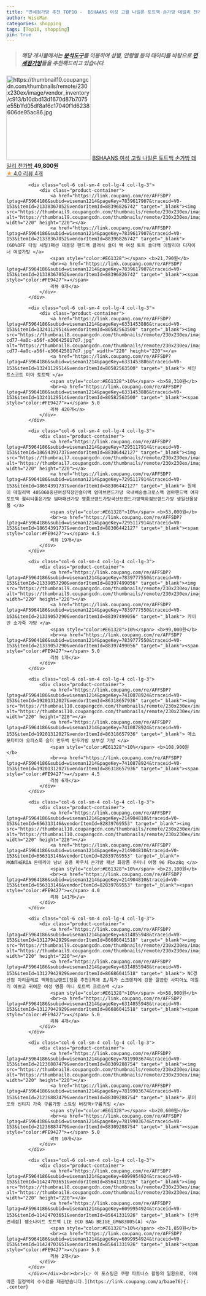 ```yaml
---
title: "면세점가방 추천 TOP10 -  BSHAANS 여성 고퀄 나일론 토트백 손가방 데일리 천가방 "
author: WiseMan
categories: shopping
tags: [Top10, shopping]
pin: true
---
```


> ##### 해당 게시물에서는 [**분석도구**](https://itemscout.io/)를 이용하여 **성별**, **연령별** 등의 데이터를 바탕으로 [**면세점가방**](https://link.coupang.com/a/baae76)들을 추천해드리고 있습니다.
<div class="container"><div class="row">
            <div class="col-6 col-sm-4 col-lg-4 col-lg-3">
                <div class="product-container">
                    <a href="https://link.coupang.com/re/AFFSDP?lptag=AF5964186&subid=wiseman1214&pageKey=7565324670&traceid=V0-153&itemId=19940466893&vendorItemId=87039784290" target="_blank"><img src="https://thumbnail10.coupangcdn.com/thumbnails/remote/230x230ex/image/vendor_inventory/c913/b10dbd13d1670d87b7075e55b1fd05df8af6c17040f1d6238606de95ac86.jpg" alt="https://thumbnail10.coupangcdn.com/thumbnails/remote/230x230ex/image/vendor_inventory/c913/b10dbd13d1670d87b7075e55b1fd05df8af6c17040f1d6238606de95ac86.jpg" width="220" height="220"></a>
                    <a href="https://link.coupang.com/re/AFFSDP?lptag=AF5964186&subid=wiseman1214&pageKey=7565324670&traceid=V0-153&itemId=19940466893&vendorItemId=87039784290" target="_blank"> BSHAANS 여성 고퀄 나일론 토트백 손가방 데일리 천가방 </a>
                    <span style="color:#E61328"></span> <b>49,800원</b>
                    <br><a href="https://link.coupang.com/re/AFFSDP?lptag=AF5964186&subid=wiseman1214&pageKey=7565324670&traceid=V0-153&itemId=19940466893&vendorItemId=87039784290" target="_blank"><span style="color:#FE9427">★</span> 4.0
                    리뷰 4개</a>
                </div>
            </div>
            
            <div class="col-6 col-sm-4 col-lg-4 col-lg-3">
                <div class="product-container">
                    <a href="https://link.coupang.com/re/AFFSDP?lptag=AF5964186&subid=wiseman1214&pageKey=7839617907&traceid=V0-153&itemId=21338367052&vendorItemId=88396826742" target="_blank"><img src="https://thumbnail9.coupangcdn.com/thumbnails/remote/230x230ex/image/vendor_inventory/310f/024e0bea0e926c8c9082cf709555bd784882f8edc8369747740156ef6bf2.png" alt="https://thumbnail9.coupangcdn.com/thumbnails/remote/230x230ex/image/vendor_inventory/310f/024e0bea0e926c8c9082cf709555bd784882f8edc8369747740156ef6bf2.png" width="220" height="220"></a>
                    <a href="https://link.coupang.com/re/AFFSDP?lptag=AF5964186&subid=wiseman1214&pageKey=7839617907&traceid=V0-153&itemId=21338367052&vendorItemId=88396826742" target="_blank"> (60%OFF 타임 세일)패션 대용량 핸드백 클래식 숄더 백 여성 토트 숄더백 이탈리아 디자이너 여성가방 </a>
                    <span style="color:#E61328"></span> <b>21,790원</b>
                    <br><a href="https://link.coupang.com/re/AFFSDP?lptag=AF5964186&subid=wiseman1214&pageKey=7839617907&traceid=V0-153&itemId=21338367052&vendorItemId=88396826742" target="_blank"><span style="color:#FE9427">★</span> 
                    리뷰 0개</a>
                </div>
            </div>
            
            <div class="col-6 col-sm-4 col-lg-4 col-lg-3">
                <div class="product-container">
                    <a href="https://link.coupang.com/re/AFFSDP?lptag=AF5964186&subid=wiseman1214&pageKey=6331453886&traceid=V0-153&itemId=13241129514&vendorItemId=80582563500" target="_blank"><img src="https://thumbnail8.coupangcdn.com/thumbnails/remote/230x230ex/image/retail/images/2022/02/16/18/8/cba6f5be-cd77-4a0c-a56f-e306425817d7.jpg" alt="https://thumbnail8.coupangcdn.com/thumbnails/remote/230x230ex/image/retail/images/2022/02/16/18/8/cba6f5be-cd77-4a0c-a56f-e306425817d7.jpg" width="220" height="220"></a>
                    <a href="https://link.coupang.com/re/AFFSDP?lptag=AF5964186&subid=wiseman1214&pageKey=6331453886&traceid=V0-153&itemId=13241129514&vendorItemId=80582563500" target="_blank"> 세인트스코트 미아 토트백 </a>
                    <span style="color:#E61328">10%</span> <b>58,310원</b>
                    <br><a href="https://link.coupang.com/re/AFFSDP?lptag=AF5964186&subid=wiseman1214&pageKey=6331453886&traceid=V0-153&itemId=13241129514&vendorItemId=80582563500" target="_blank"><span style="color:#FE9427">★</span> 5.0
                    리뷰 420개</a>
                </div>
            </div>
            
            <div class="col-6 col-sm-4 col-lg-4 col-lg-3">
                <div class="product-container">
                    <a href="https://link.coupang.com/re/AFFSDP?lptag=AF5964186&subid=wiseman1214&pageKey=7295117914&traceid=V0-153&itemId=18654391737&vendorItemId=88306442127" target="_blank"><img src="https://thumbnail7.coupangcdn.com/thumbnails/remote/230x230ex/image/vendor_inventory/8443/6c01e2072fb737cedd4856734feb704931d1b3a46fff332a40544b47823b.jpg" alt="https://thumbnail7.coupangcdn.com/thumbnails/remote/230x230ex/image/vendor_inventory/8443/6c01e2072fb737cedd4856734feb704931d1b3a46fff332a40544b47823b.jpg" width="220" height="220"></a>
                    <a href="https://link.coupang.com/re/AFFSDP?lptag=AF5964186&subid=wiseman1214&pageKey=7295117914&traceid=V0-153&itemId=18654391737&vendorItemId=88306442127" target="_blank"> 원제이 데일리백 405060중년여성직장인숄더백 엄마브랜드가방 국내배송숄크로스백 엄마핸드백 여자토트백 퀄리티좋은가방 엄마패션가방 명품브랜드가방국산브랜드가방백화점브랜드가방 생일선물상품 </a>
                    <span style="color:#E61328">10%</span> <b>53,000원</b>
                    <br><a href="https://link.coupang.com/re/AFFSDP?lptag=AF5964186&subid=wiseman1214&pageKey=7295117914&traceid=V0-153&itemId=18654391737&vendorItemId=88306442127" target="_blank"><span style="color:#FE9427">★</span> 4.5
                    리뷰 19개</a>
                </div>
            </div>
            
            <div class="col-6 col-sm-4 col-lg-4 col-lg-3">
                <div class="product-container">
                    <a href="https://link.coupang.com/re/AFFSDP?lptag=AF5964186&subid=wiseman1214&pageKey=7839777550&traceid=V0-153&itemId=21339057290&vendorItemId=88397499056" target="_blank"><img src="https://thumbnail9.coupangcdn.com/thumbnails/remote/230x230ex/image/vendor_inventory/a397/0f47046606a9b2aa5684297a8cec9d33bdf41b9587cb09447e3a4d9b03cf.jpg" alt="https://thumbnail9.coupangcdn.com/thumbnails/remote/230x230ex/image/vendor_inventory/a397/0f47046606a9b2aa5684297a8cec9d33bdf41b9587cb09447e3a4d9b03cf.jpg" width="220" height="220"></a>
                    <a href="https://link.coupang.com/re/AFFSDP?lptag=AF5964186&subid=wiseman1214&pageKey=7839777550&traceid=V0-153&itemId=21339057290&vendorItemId=88397499056" target="_blank"> 카이만 소가죽 가방 </a>
                    <span style="color:#E61328">10%</span> <b>99,000원</b>
                    <br><a href="https://link.coupang.com/re/AFFSDP?lptag=AF5964186&subid=wiseman1214&pageKey=7839777550&traceid=V0-153&itemId=21339057290&vendorItemId=88397499056" target="_blank"><span style="color:#FE9427">★</span> 5.0
                    리뷰 1개</a>
                </div>
            </div>
            
            <div class="col-6 col-sm-4 col-lg-4 col-lg-3">
                <div class="product-container">
                    <a href="https://link.coupang.com/re/AFFSDP?lptag=AF5964186&subid=wiseman1214&pageKey=7410878924&traceid=V0-153&itemId=19201312027&vendorItemId=86318657936" target="_blank"><img src="https://thumbnail10.coupangcdn.com/thumbnails/remote/230x230ex/image/vendor_inventory/3813/e4678df8985fd0ea6ca75de3d28e7a6f1b020512a48e1039e1f0e542541e.jpg" alt="https://thumbnail10.coupangcdn.com/thumbnails/remote/230x230ex/image/vendor_inventory/3813/e4678df8985fd0ea6ca75de3d28e7a6f1b020512a48e1039e1f0e542541e.jpg" width="220" height="220"></a>
                    <a href="https://link.coupang.com/re/AFFSDP?lptag=AF5964186&subid=wiseman1214&pageKey=7410878924&traceid=V0-153&itemId=19201312027&vendorItemId=86318657936" target="_blank"> 메소포타미아 오피스룩 숄더 만두백 만두가방 보부상 가방 </a>
                    <span style="color:#E61328">10%</span> <b>108,900원</b>
                    <br><a href="https://link.coupang.com/re/AFFSDP?lptag=AF5964186&subid=wiseman1214&pageKey=7410878924&traceid=V0-153&itemId=19201312027&vendorItemId=86318657936" target="_blank"><span style="color:#FE9427">★</span> 4.5
                    리뷰 6개</a>
                </div>
            </div>
            
            <div class="col-6 col-sm-4 col-lg-4 col-lg-3">
                <div class="product-container">
                    <a href="https://link.coupang.com/re/AFFSDP?lptag=AF5964186&subid=wiseman1214&pageKey=214904810&traceid=V0-153&itemId=656313146&vendorItemId=82839769553" target="_blank"><img src="https://thumbnail10.coupangcdn.com/thumbnails/remote/230x230ex/image/vendor_inventory/8405/6d1e1a5bc9865df65bd7d0bab6984f4f1af47e38d0e9416bb478db90ec63.jpg" alt="https://thumbnail10.coupangcdn.com/thumbnails/remote/230x230ex/image/vendor_inventory/8405/6d1e1a5bc9865df65bd7d0bab6984f4f1af47e38d0e9416bb478db90ec63.jpg" width="220" height="220"></a>
                    <a href="https://link.coupang.com/re/AFFSDP?lptag=AF5964186&subid=wiseman1214&pageKey=214904810&traceid=V0-153&itemId=656313146&vendorItemId=82839769553" target="_blank"> MONTHERIA 몬테리아 남녀 공용 파우치 손가방 패션 화장품 주머니 여행 96 Fbxz8q </a>
                    <span style="color:#E61328">10%</span> <b>23,100원</b>
                    <br><a href="https://link.coupang.com/re/AFFSDP?lptag=AF5964186&subid=wiseman1214&pageKey=214904810&traceid=V0-153&itemId=656313146&vendorItemId=82839769553" target="_blank"><span style="color:#FE9427">★</span> 4.0
                    리뷰 141개</a>
                </div>
            </div>
            
            <div class="col-6 col-sm-4 col-lg-4 col-lg-3">
                <div class="product-container">
                    <a href="https://link.coupang.com/re/AFFSDP?lptag=AF5964186&subid=wiseman1214&pageKey=6314855948&traceid=V0-153&itemId=13127942929&vendorItemId=86686041518" target="_blank"><img src="https://thumbnail9.coupangcdn.com/thumbnails/remote/230x230ex/image/vendor_inventory/08ad/05777c8fe95e713aa707ee17fe7287a270f290ae978d11be225defdecc5a.jpg" alt="https://thumbnail9.coupangcdn.com/thumbnails/remote/230x230ex/image/vendor_inventory/08ad/05777c8fe95e713aa707ee17fe7287a270f290ae978d11be225defdecc5a.jpg" width="220" height="220"></a>
                    <a href="https://link.coupang.com/re/AFFSDP?lptag=AF5964186&subid=wiseman1214&pageKey=6314855948&traceid=V0-153&itemId=13127942929&vendorItemId=86686041518" target="_blank"> NC경산점 마리끌레르 백화점브랜드[정품 추천]최애 초/특가 스크렛치에 강한 깔끔한 사피아노 데일리 예쁘고 귀여운 여성 명품 미니 토트백 크로스백 </a>
                    <span style="color:#E61328">10%</span> <b>58,900원</b>
                    <br><a href="https://link.coupang.com/re/AFFSDP?lptag=AF5964186&subid=wiseman1214&pageKey=6314855948&traceid=V0-153&itemId=13127942929&vendorItemId=86686041518" target="_blank"><span style="color:#FE9427">★</span> 5.0
                    리뷰 4개</a>
                </div>
            </div>
            
            <div class="col-6 col-sm-4 col-lg-4 col-lg-3">
                <div class="product-container">
                    <a href="https://link.coupang.com/re/AFFSDP?lptag=AF5964186&subid=wiseman1214&pageKey=7819903674&traceid=V0-153&itemId=21236887479&vendorItemId=88309288754" target="_blank"><img src="https://thumbnail8.coupangcdn.com/thumbnails/remote/230x230ex/image/vendor_inventory/009c/e51ae7cb398e870cd55e443546789c215cdbdefb4d17ca83014f00f10f8f.jpg" alt="https://thumbnail8.coupangcdn.com/thumbnails/remote/230x230ex/image/vendor_inventory/009c/e51ae7cb398e870cd55e443546789c215cdbdefb4d17ca83014f00f10f8f.jpg" width="220" height="220"></a>
                    <a href="https://link.coupang.com/re/AFFSDP?lptag=AF5964186&subid=wiseman1214&pageKey=7819903674&traceid=V0-153&itemId=21236887479&vendorItemId=88309288754" target="_blank"> 루미또와 빈티지 가죽 구름가방 스트링 버킷백+구름키링 </a>
                    <span style="color:#E61328"></span> <b>20,600원</b>
                    <br><a href="https://link.coupang.com/re/AFFSDP?lptag=AF5964186&subid=wiseman1214&pageKey=7819903674&traceid=V0-153&itemId=21236887479&vendorItemId=88309288754" target="_blank"><span style="color:#FE9427">★</span> 5.0
                    리뷰 10개</a>
                </div>
            </div>
            
            <div class="col-6 col-sm-4 col-lg-4 col-lg-3">
                <div class="product-container">
                    <a href="https://link.coupang.com/re/AFFSDP?lptag=AF5964186&subid=wiseman1214&pageKey=6099954924&traceid=V0-153&itemId=11424703651&vendorItemId=85641331926" target="_blank"><img src="https://thumbnail8.coupangcdn.com/thumbnails/remote/230x230ex/image/vendor_inventory/da02/38d4c14bd5c40901c2ea84d52d8b59f468c2bb85eb8596553ba570774630.JPG" alt="https://thumbnail8.coupangcdn.com/thumbnails/remote/230x230ex/image/vendor_inventory/da02/38d4c14bd5c40901c2ea84d52d8b59f468c2bb85eb8596553ba570774630.JPG" width="220" height="220"></a>
                    <a href="https://link.coupang.com/re/AFFSDP?lptag=AF5964186&subid=wiseman1214&pageKey=6099954924&traceid=V0-153&itemId=11424703651&vendorItemId=85641331926" target="_blank"> [신라면세점] 쌤소나이트 토트백 LIE ECO BAG BEIGE_GM683005(A) </a>
                    <span style="color:#E61328">10%</span> <b>71,850원</b>
                    <br><a href="https://link.coupang.com/re/AFFSDP?lptag=AF5964186&subid=wiseman1214&pageKey=6099954924&traceid=V0-153&itemId=11424703651&vendorItemId=85641331926" target="_blank"><span style="color:#FE9427">★</span> 5.0
                    리뷰 2개</a>
                </div>
            </div>
            </div></div><br><br>[👉 이 포스팅은 쿠팡 파트너스 활동의 일환으로, 이에 따른 일정액의 수수료를 제공받습니다.](https://link.coupang.com/a/baae76){: .center}
